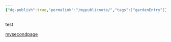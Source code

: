 ```yaml
---
{"dg-publish":true,"permalink":"/mypublicnote/","tags":["gardenEntry"]}
---
```


test

[mysecondpage](secondnote)